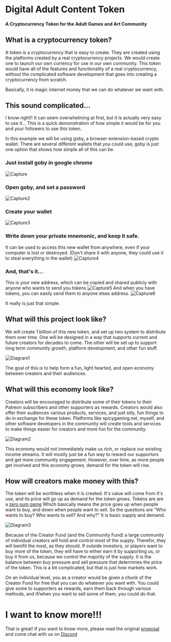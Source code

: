 # Digital Adult Content Token
#### A Cryptocurrency Token for the Adult Games and Art Community

## What is a cryptocurrency token?
A token is a cryptocurrency that is easy to create. They are created using the platforms created by a real cryptocurrency projects. We would create one to launch our own currency for use in our own community. This token would have all of the features and functionality of a real cryptocurrency, without the complicated software development that goes into creating a cryptocurrency from scratch.

Basically, it is magic internet money that we can do whatever we want with.

## This sound complicated...

I know right!! It can seem overwhelming at first, but it is actually very easy to use it... This is a quick demonstration of how simple it would be for you and your followers to use this token.

In this example we will be using goby, a browser extension-based crypto wallet. There are several different wallets that you could use, goby is just one option that shows how simple all of this can be.

### Just install goby in google chrome
![Capture](https://user-images.githubusercontent.com/98060724/150266661-19ea2b2e-f44c-411a-be89-d28d9277d2c2.JPG)
### Open goby, and set a password
![Capture2](https://user-images.githubusercontent.com/98060724/150266665-37658657-c246-4955-8076-e0516008a9bd.JPG)
### Create your wallet
![Capture3](https://user-images.githubusercontent.com/98060724/150266667-ce953482-cc88-4e4c-938e-235ee37261ce.JPG)
### Write down your private mnemonic, and keep it safe.
It can be used to access this new wallet from anywhere, even if your computer is lost or destroyed. (Don't share it with anyone, they could use it to steal everything in the wallet)
![Capture4](https://user-images.githubusercontent.com/98060724/150266668-dc180dcb-ba16-445c-b915-af50f03e95c5.JPG)
### And, that's it...
This is your new address, which can be copied and shared publicly with anyone who wants to send you tokens
![Capture5](https://user-images.githubusercontent.com/98060724/150266669-317c8be4-4914-400d-8ab5-83962ca50dba.JPG)
And when you have tokens, you can easily send them to anyone elses address.
![Capture6](https://user-images.githubusercontent.com/98060724/150266670-e795778f-1724-4bd3-94f6-bc40ce294a80.JPG)

It really is just that simple.

## What will this project look like?

We will create 1 billion of this new token, and set up two system to distribute them over time. One will be designed in a way that supports current and future creators for decades to come. The other will be set up to support long term community growth, platform development, and other fun stuff.

![Diagram1](https://user-images.githubusercontent.com/98060724/150404248-29264cba-cae9-4e5d-b2f5-938993d02fbb.JPG)

The goal of this is to help form a fun, light hearted, and open economy between creators and their audiences.

## What will this economy look like?
Creators will be encouraged to distribute some of their tokens to their Patreon subscribers and other supporters as rewards. Creators would also offer their audiences various products, services, and just silly, fun things to do in exchange for these token. Platforms like spicygaming.net, myself, and other software developers in the community will create tools and services to make things easier for creators and more fun for the community.

![Diagram2](https://user-images.githubusercontent.com/98060724/150404254-7e85ae22-8106-4c35-8fe8-22d69a45c2b2.JPG)

This economy would not immediately make us rich, or replace our existing income streams. It will mostly just be a fun way to reward our supportors and get more community engagement. However, over time, as more people get involved and this economy grows, demand for the token will rise.

## How will creators make money with this?
The token will be worthless when it is created. It's value will come from it's use, and its price will go up as demand for the token grows. Tokens are are a [zero sum game](https://en.wikipedia.org/wiki/Zero-sum_game) Which basically means the price goes up when people want to buy, and down when people want to sell. So the questions are "Who wants to buy? Who wants to sell? And why?" It is basic supply and demand.

![Diagram3](https://user-images.githubusercontent.com/98060724/150404256-a62a2c75-938b-447d-aab2-6a2e5ac60993.JPG)

Because of the Creator Fund (and the Community Fund) a large community of individual creators will hold and control most of the supply. Therefor, they will benifit the most, as they should. If outside investors, or players want to buy more of the token, they will have to either earn it by supporting us, or buy it from us, because we control the majority of the supply. It is the balance between buy pressure and sell pressure that determines the price of the token. This is a bit complicated, but that is just how markets work.

On an individual level, you as a creator would be given a chunk of the Creator Fund for free that you can do whatever you want with. You could give some to supporters as rewards, earn them back through various methods, and if/when you want to sell some of them, you could do that.

# I want to know more!!!
That is great! If you want to know more, please read the original [proposal](https://docs.google.com/document/d/1on8iOAqDanLlNEEjEtr6BYM1hGkWSIcF3J8BzRvUUB0) and come chat with us on [Discord](https://discord.gg/bfxYsvMV)
